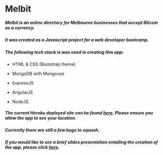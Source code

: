 # Melbit

##### Melbit is an online directory for Melbourne businesses that accept Bitcoin as a currency.

##### It was created as a Javascript project for a web developer bootcamp.

##### The following tech stack is was used in creating this app:

* HTML & CSS (Bootstrap theme)

* MongoDB with Mongoose

* ExpressJS

* AngularJS

* NodeJS

##### The current Heroku deployed site can be found [here](https://murmuring-garden-62590.herokuapp.com). Please ensure you allow the app to see your location.

##### Currently there are still a few bugs to squash.

##### If you would like to see a brief slides presentation entailing the creation of the app, please click [here](https://docs.google.com/presentation/d/1gsS3QbmfwC73VeF4cWeP5-xTrKUtsvH8r9aYKhqMhhg/edit?usp=sharing).
